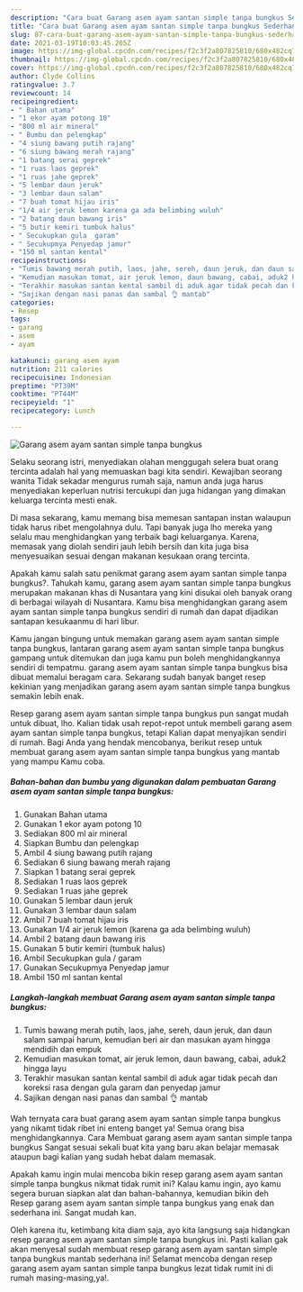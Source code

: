 ```yaml
---
description: "Cara buat Garang asem ayam santan simple tanpa bungkus Sederhana Untuk Jualan"
title: "Cara buat Garang asem ayam santan simple tanpa bungkus Sederhana Untuk Jualan"
slug: 87-cara-buat-garang-asem-ayam-santan-simple-tanpa-bungkus-sederhana-untuk-jualan
date: 2021-03-19T10:03:45.205Z
image: https://img-global.cpcdn.com/recipes/f2c3f2a807825810/680x482cq70/garang-asem-ayam-santan-simple-tanpa-bungkus-foto-resep-utama.jpg
thumbnail: https://img-global.cpcdn.com/recipes/f2c3f2a807825810/680x482cq70/garang-asem-ayam-santan-simple-tanpa-bungkus-foto-resep-utama.jpg
cover: https://img-global.cpcdn.com/recipes/f2c3f2a807825810/680x482cq70/garang-asem-ayam-santan-simple-tanpa-bungkus-foto-resep-utama.jpg
author: Clyde Collins
ratingvalue: 3.7
reviewcount: 14
recipeingredient:
- " Bahan utama"
- "1 ekor ayam potong 10"
- "800 ml air mineral"
- " Bumbu dan pelengkap"
- "4 siung bawang putih rajang"
- "6 siung bawang merah rajang"
- "1 batang serai geprek"
- "1 ruas laos geprek"
- "1 ruas jahe geprek"
- "5 lembar daun jeruk"
- "3 lembar daun salam"
- "7 buah tomat hijau iris"
- "1/4 air jeruk lemon karena ga ada belimbing wuluh"
- "2 batang daun bawang iris"
- "5 butir kemiri tumbuk halus"
- " Secukupkan gula  garam"
- " Secukupmya Penyedap jamur"
- "150 ml santan kental"
recipeinstructions:
- "Tumis bawang merah putih, laos, jahe, sereh, daun jeruk, dan daun salam sampai harum, kemudian beri air dan masukan ayam hingga mendidih dan empuk"
- "Kemudian masukan tomat, air jeruk lemon, daun bawang, cabai, aduk2 hingga layu"
- "Terakhir masukan santan kental sambil di aduk agar tidak pecah dan koreksi rasa dengan gula garam dan penyedap jamur"
- "Sajikan dengan nasi panas dan sambal 👌 mantab"
categories:
- Resep
tags:
- garang
- asem
- ayam

katakunci: garang asem ayam 
nutrition: 211 calories
recipecuisine: Indonesian
preptime: "PT39M"
cooktime: "PT44M"
recipeyield: "1"
recipecategory: Lunch

---
```



![Garang asem ayam santan simple tanpa bungkus](https://img-global.cpcdn.com/recipes/f2c3f2a807825810/680x482cq70/garang-asem-ayam-santan-simple-tanpa-bungkus-foto-resep-utama.jpg)

Selaku seorang istri, menyediakan olahan menggugah selera buat orang tercinta adalah hal yang memuaskan bagi kita sendiri. Kewajiban seorang  wanita Tidak sekadar mengurus rumah saja, namun anda juga harus menyediakan keperluan nutrisi tercukupi dan juga hidangan yang dimakan keluarga tercinta mesti enak.

Di masa  sekarang, kamu memang bisa memesan santapan instan walaupun tidak harus ribet mengolahnya dulu. Tapi banyak juga lho mereka yang selalu mau menghidangkan yang terbaik bagi keluarganya. Karena, memasak yang diolah sendiri jauh lebih bersih dan kita juga bisa menyesuaikan sesuai dengan makanan kesukaan orang tercinta. 



Apakah kamu salah satu penikmat garang asem ayam santan simple tanpa bungkus?. Tahukah kamu, garang asem ayam santan simple tanpa bungkus merupakan makanan khas di Nusantara yang kini disukai oleh banyak orang di berbagai wilayah di Nusantara. Kamu bisa menghidangkan garang asem ayam santan simple tanpa bungkus sendiri di rumah dan dapat dijadikan santapan kesukaanmu di hari libur.

Kamu jangan bingung untuk memakan garang asem ayam santan simple tanpa bungkus, lantaran garang asem ayam santan simple tanpa bungkus gampang untuk ditemukan dan juga kamu pun boleh menghidangkannya sendiri di tempatmu. garang asem ayam santan simple tanpa bungkus bisa dibuat memalui beragam cara. Sekarang sudah banyak banget resep kekinian yang menjadikan garang asem ayam santan simple tanpa bungkus semakin lebih enak.

Resep garang asem ayam santan simple tanpa bungkus pun sangat mudah untuk dibuat, lho. Kalian tidak usah repot-repot untuk membeli garang asem ayam santan simple tanpa bungkus, tetapi Kalian dapat menyajikan sendiri di rumah. Bagi Anda yang hendak mencobanya, berikut resep untuk membuat garang asem ayam santan simple tanpa bungkus yang mantab yang mampu Kamu coba.

<!--inarticleads1-->

##### Bahan-bahan dan bumbu yang digunakan dalam pembuatan Garang asem ayam santan simple tanpa bungkus:

1. Gunakan  Bahan utama
1. Gunakan 1 ekor ayam potong 10
1. Sediakan 800 ml air mineral
1. Siapkan  Bumbu dan pelengkap
1. Ambil 4 siung bawang putih rajang
1. Sediakan 6 siung bawang merah rajang
1. Siapkan 1 batang serai geprek
1. Sediakan 1 ruas laos geprek
1. Sediakan 1 ruas jahe geprek
1. Gunakan 5 lembar daun jeruk
1. Gunakan 3 lembar daun salam
1. Ambil 7 buah tomat hijau iris
1. Gunakan 1/4 air jeruk lemon (karena ga ada belimbing wuluh)
1. Ambil 2 batang daun bawang iris
1. Gunakan 5 butir kemiri (tumbuk halus)
1. Ambil  Secukupkan gula / garam
1. Gunakan  Secukupmya Penyedap jamur
1. Ambil 150 ml santan kental




<!--inarticleads2-->

##### Langkah-langkah membuat Garang asem ayam santan simple tanpa bungkus:

1. Tumis bawang merah putih, laos, jahe, sereh, daun jeruk, dan daun salam sampai harum, kemudian beri air dan masukan ayam hingga mendidih dan empuk
1. Kemudian masukan tomat, air jeruk lemon, daun bawang, cabai, aduk2 hingga layu
1. Terakhir masukan santan kental sambil di aduk agar tidak pecah dan koreksi rasa dengan gula garam dan penyedap jamur
1. Sajikan dengan nasi panas dan sambal 👌 mantab




Wah ternyata cara buat garang asem ayam santan simple tanpa bungkus yang nikamt tidak ribet ini enteng banget ya! Semua orang bisa menghidangkannya. Cara Membuat garang asem ayam santan simple tanpa bungkus Sangat sesuai sekali buat kita yang baru akan belajar memasak ataupun bagi kalian yang sudah hebat dalam memasak.

Apakah kamu ingin mulai mencoba bikin resep garang asem ayam santan simple tanpa bungkus nikmat tidak rumit ini? Kalau kamu ingin, ayo kamu segera buruan siapkan alat dan bahan-bahannya, kemudian bikin deh Resep garang asem ayam santan simple tanpa bungkus yang enak dan sederhana ini. Sangat mudah kan. 

Oleh karena itu, ketimbang kita diam saja, ayo kita langsung saja hidangkan resep garang asem ayam santan simple tanpa bungkus ini. Pasti kalian gak akan menyesal sudah membuat resep garang asem ayam santan simple tanpa bungkus mantab sederhana ini! Selamat mencoba dengan resep garang asem ayam santan simple tanpa bungkus lezat tidak rumit ini di rumah masing-masing,ya!.

